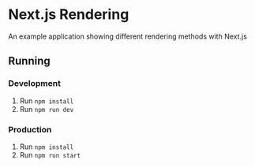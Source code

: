# Next.js Rendering

An example application showing different rendering methods with Next.js

## Running

### Development

1. Run `npm install`
2. Run `npm run dev`

### Production

1. Run `npm install`
2. Run `npm run start`

